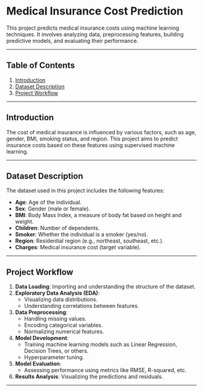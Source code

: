 
# Medical Insurance Cost Prediction

This project predicts medical insurance costs using machine learning techniques. It involves analyzing data, preprocessing features, building predictive models, and evaluating their performance.

---

## Table of Contents
1. [Introduction](#introduction)
2. [Dataset Description](#dataset-description)
3. [Project Workflow](#project-workflow)

---

## Introduction

The cost of medical insurance is influenced by various factors, such as age, gender, BMI, smoking status, and region. This project aims to predict insurance costs based on these features using supervised machine learning.

---

## Dataset Description

The dataset used in this project includes the following features:
- **Age**: Age of the individual.
- **Sex**: Gender (male or female).
- **BMI**: Body Mass Index, a measure of body fat based on height and weight.
- **Children**: Number of dependents.
- **Smoker**: Whether the individual is a smoker (yes/no).
- **Region**: Residential region (e.g., northeast, southeast, etc.).
- **Charges**: Medical insurance cost (target variable).

---

## Project Workflow

1. **Data Loading**: Importing and understanding the structure of the dataset.
2. **Exploratory Data Analysis (EDA)**: 
   - Visualizing data distributions.
   - Understanding correlations between features.
3. **Data Preprocessing**:
   - Handling missing values.
   - Encoding categorical variables.
   - Normalizing numerical features.
4. **Model Development**:
   - Training machine learning models such as Linear Regression, Decision Trees, or others.
   - Hyperparameter tuning.
5. **Model Evaluation**:
   - Assessing performance using metrics like RMSE, R-squared, etc.
6. **Results Analysis**: Visualizing the predictions and residuals.

---

